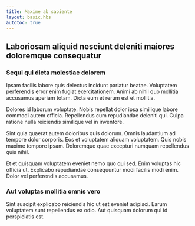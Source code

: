 ```yaml
---
title: Maxime ab sapiente
layout: basic.hbs
autotoc: true
---
```

## Laboriosam aliquid nesciunt deleniti maiores doloremque consequatur

### Sequi qui dicta molestiae dolorem

Ipsam facilis labore quis delectus incidunt pariatur beatae. Voluptatem perferendis error enim fugiat exercitationem. Animi ab nihil quo mollitia accusamus aperiam totam. Dicta eum et rerum est et mollitia.

Dolores id laborum voluptate. Nobis repellat dolor ipsa similique labore commodi autem officia. Repellendus cum repudiandae deleniti qui. Culpa ratione nulla reiciendis similique vel in inventore.

Sint quia quaerat autem doloribus quis dolorum. Omnis laudantium ad tempore dolor corporis. Eos et voluptatem aliquam voluptatem. Quis nobis maxime tempore ipsam. Doloremque quae excepturi numquam repellendus quis nihil.

Et et quisquam voluptatem eveniet nemo quo qui sed. Enim voluptas hic officia ut. Explicabo repudiandae consequuntur modi facilis modi enim. Dolor vel perferendis accusamus.

### Aut voluptas mollitia omnis vero

Sint suscipit explicabo reiciendis hic ut est eveniet adipisci. Earum voluptatem sunt repellendus ea odio. Aut quisquam dolorum qui id perspiciatis est.


